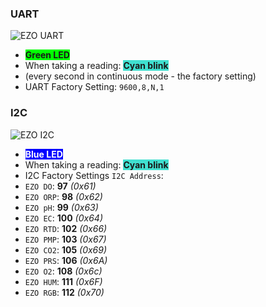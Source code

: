 ### UART

![EZO UART](_media/uart.gif)

* **<span style="background-color:lime">Green LED</span>**
* When taking a reading:  **<span style="background-color:turquoise">Cyan blink</span>**
 * (every second in continuous mode - the factory setting)
* UART Factory Setting: `9600,8,N,1`



### I2C

![EZO I2C](_media/i2c.gif)

* **<span style="background-color:blue; color:white">Blue LED</span>**
* When taking a reading: **<span style="background-color:turquoise">Cyan blink</span>**
* I2C Factory Settings `I2C Address`:
 * `EZO DO`: **97** _(0x61)_
 * `EZO ORP`: **98** _(0x62)_
 * `EZO pH`: **99** _(0x63)_
 * `EZO EC`: **100** _(0x64)_
 * `EZO RTD`: **102** _(0x66)_
 * `EZO PMP`: **103** _(0x67)_
 * `EZO CO2`: **105** _(0x69)_
 * `EZO PRS`: **106** _(0x6A)_
 * `EZO O2`: **108** _(0x6c)_
 * `EZO HUM`: **111** _(0x6F)_
 * `EZO RGB`: **112** _(0x70)_
